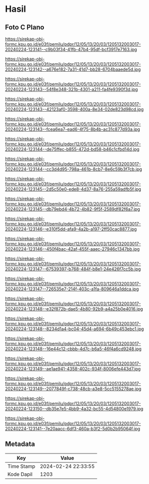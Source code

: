 # Hasil

## Foto C Plano

https://sirekap-obj-formc.kpu.go.id/e03f/pemilu/pdpr/12/05/13/20/03/1205132003017-20240224-123141--c9b03f34-41fb-47b4-95df-bcf3917e7163.jpg

https://sirekap-obj-formc.kpu.go.id/e03f/pemilu/pdpr/12/05/13/20/03/1205132003017-20240224-123142--a676e182-7a31-41d7-bb28-6704baaede5d.jpg

https://sirekap-obj-formc.kpu.go.id/e03f/pemilu/pdpr/12/05/13/20/03/1205132003017-20240224-123143--54f8e348-321b-4301-a211-fa4fe9390f3d.jpg

https://sirekap-obj-formc.kpu.go.id/e03f/pemilu/pdpr/12/05/13/20/03/1205132003017-20240224-123143--42123af0-3598-400a-8e34-02de823d98cd.jpg

https://sirekap-obj-formc.kpu.go.id/e03f/pemilu/pdpr/12/05/13/20/03/1205132003017-20240224-123143--fcea6ea7-ead6-4f75-8b4b-ac31c877d93a.jpg

https://sirekap-obj-formc.kpu.go.id/e03f/pemilu/pdpr/12/05/13/20/03/1205132003017-20240224-123144--de75ffec-b855-472d-bd58-b46c1cfbd14d.jpg

https://sirekap-obj-formc.kpu.go.id/e03f/pemilu/pdpr/12/05/13/20/03/1205132003017-20240224-123144--cc3d4d95-798a-461b-8cb7-8e6c59b3f7cb.jpg

https://sirekap-obj-formc.kpu.go.id/e03f/pemilu/pdpr/12/05/13/20/03/1205132003017-20240224-123145--2d5c50e0-ede8-4d37-8a76-255a59adfb5f.jpg

https://sirekap-obj-formc.kpu.go.id/e03f/pemilu/pdpr/12/05/13/20/03/1205132003017-20240224-123145--db79ebd4-4b72-4b82-9f5f-2589df82f6a7.jpg

https://sirekap-obj-formc.kpu.go.id/e03f/pemilu/pdpr/12/05/13/20/03/1205132003017-20240224-123146--e310f5dd-afa9-4a2b-a197-2ff50cac8877.jpg

https://sirekap-obj-formc.kpu.go.id/e03f/pemilu/pdpr/12/05/13/20/03/1205132003017-20240224-123146--450f4bac-42af-455f-aaec-27946c1347bb.jpg

https://sirekap-obj-formc.kpu.go.id/e03f/pemilu/pdpr/12/05/13/20/03/1205132003017-20240224-123147--67539397-b768-484f-b8e1-24e426f7cc5b.jpg

https://sirekap-obj-formc.kpu.go.id/e03f/pemilu/pdpr/12/05/13/20/03/1205132003017-20240224-123147--726535e7-214f-403c-a1fa-809646a1ddca.jpg

https://sirekap-obj-formc.kpu.go.id/e03f/pemilu/pdpr/12/05/13/20/03/1205132003017-20240224-123148--e32f872b-dae5-4b80-92b9-a4a25b0e4016.jpg

https://sirekap-obj-formc.kpu.go.id/e03f/pemilu/pdpr/12/05/13/20/03/1205132003017-20240224-123148--8234d1a4-bc04-45d4-a694-6b49c453ebc1.jpg

https://sirekap-obj-formc.kpu.go.id/e03f/pemilu/pdpr/12/05/13/20/03/1205132003017-20240224-123148--16e44c12-cbbb-4d7c-b6a5-46f4a6cd9248.jpg

https://sirekap-obj-formc.kpu.go.id/e03f/pemilu/pdpr/12/05/13/20/03/1205132003017-20240224-123149--ae1ae941-4358-402c-934f-8006efe443d7.jpg

https://sirekap-obj-formc.kpu.go.id/e03f/pemilu/pdpr/12/05/13/20/03/1205132003017-20240224-123149--2077849f-c738-48cb-a3e8-5cc5155278ae.jpg

https://sirekap-obj-formc.kpu.go.id/e03f/pemilu/pdpr/12/05/13/20/03/1205132003017-20240224-123150--db35e7e5-4bb9-4a32-bc55-4d54800e1979.jpg

https://sirekap-obj-formc.kpu.go.id/e03f/pemilu/pdpr/12/05/13/20/03/1205132003017-20240224-123141--7e20aacc-6df3-460a-b3f2-5d0b2b95064f.jpg


## Metadata

| Key        | Value               |
| ---------- | ------------------- |
| Time Stamp | 2024-02-24 22:33:55 |
| Kode Dapil | 1203                |



